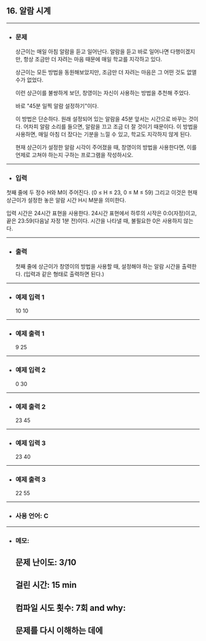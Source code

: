 ## 16. 알람 시계

---

- ### 문제

  상근이는 매일 아침 알람을 듣고 일어난다. 알람을 듣고 바로 일어나면 다행이겠지만, 항상 조금만 더 자려는 마음 때문에 매일 학교를 지각하고 있다.

  상근이는 모든 방법을 동원해보았지만, 조금만 더 자려는 마음은 그 어떤 것도 없앨 수가 없었다.

  이런 상근이를 불쌍하게 보던, 창영이는 자신이 사용하는 방법을 추천해 주었다.

  바로 "45분 일찍 알람 설정하기"이다.

  이 방법은 단순하다. 원래 설정되어 있는 알람을 45분 앞서는 시간으로 바꾸는 것이다. 어차피 알람 소리를 들으면, 알람을 끄고 조금 더 잘 것이기 때문이다. 이 방법을 사용하면, 매일 아침 더 잤다는 기분을 느낄 수 있고, 학교도 지각하지 않게 된다.

  현재 상근이가 설정한 알람 시각이 주어졌을 때, 창영이의 방법을 사용한다면, 이를 언제로 고쳐야 하는지 구하는 프로그램을 작성하시오.
  
---


- ### 입력

 첫째 줄에 두 정수 H와 M이 주어진다. (0 ≤ H ≤ 23, 0 ≤ M ≤ 59) 그리고 이것은 현재 상근이가 설정한 놓은 알람 시간 H시 M분을 의미한다.

  입력 시간은 24시간 표현을 사용한다. 24시간 표현에서 하루의 시작은 0:0(자정)이고, 끝은 23:59(다음날 자정 1분 전)이다. 시간을 나타낼 때, 불필요한 0은 사용하지 않는다.

---

- ### 출력

  첫째 줄에 상근이가 창영이의 방법을 사용할 때, 설정해야 하는 알람 시간을 출력한다. (입력과 같은 형태로 출력하면 된다.)

---
 
- ### 예제 입력 1 

  10 10

---

- ### 예제 출력 1 

  9 25
  
---

- ### 예제 입력 2 

  0 30

---

- ### 예제 출력 2 

  23 45

---

- ### 예제 입력 3

  23 40

---

- ### 예제 출력 3

  22 55

---

- ### 사용 언어: C

---

- ### 메모:

  ## 문제 난이도: 3/10
  ## 걸린 시간: 15 min
  ## 컴파일 시도 횟수: 7회 and why:
  ## 문제를 다시 이해하는 데에 
  

